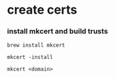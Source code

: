create certs
==========================================
### install mkcert and build trusts
```
brew install mkcert

mkcert -install

mkcert <domain>
```
